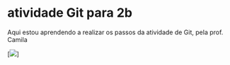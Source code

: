 # atividade Git para 2b
Aqui estou aprendendo a realizar os passos da atividade de Git, pela prof. Camila

[<img src="Z:\atividade-git-2b\1.png"/>]
